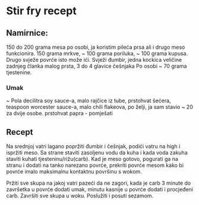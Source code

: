 # Stir fry recept
## Namirnice:

150 do 200 grama mesa po osobi, ja koristim pileća prsa ali i drugo meso funkcionira.
150 grama mrkve, ~ 100 grama poriluka, ~ 100 grama kupusa. Drugo svježe povrće isto može ići.
Svježi đumbir, jedna kockica veličine zadnjeg članka malog prsta, 3 do 4 glavice češnjaka 
Po osobi ~ 70 grama tjestenine.

### Umak 

~ Pola decilitra soy sauce-a, malo rajčice iz tube, prstohvat šećera, teaspoon worcester sauce-a, malo chili flakeova, po želji, ja sam stavio ~ 20 za dvije osobe. prstohvat papra - pomješati

## Recept

Na srednjoj vatri lagano popržiti đumbir i češnjak, podići vatru na high i ispržiti meso.
Sa strane staviti zasoljenu vodu da kuha i kada voda zakuha staviti kuhati tjesteninu/rižu(carb).
Kad je meso gotovo, pogurati ga na stranu i dodati na tanko narezano povrće, prekriti povrće mesom kako bi povrće imalo maksimalnu kontaktnu površinu s wokom.

Pržiti sve skupa na jakoj vatri pazeći da ne zagori, kada je carb 3 minute do završetka u povrće dodati umak, minutu kasnije u povrće dodati i procjeđeni carb.
Završiti sve skupa u woku. Poslužiti i posuti sezamom.